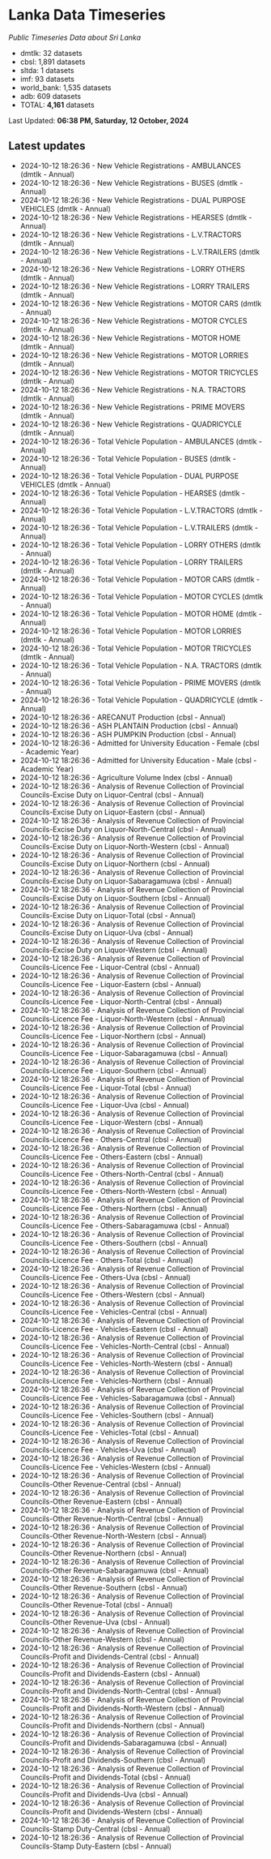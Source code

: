 # Lanka Data Timeseries
*Public Timeseries Data about Sri Lanka*

* dmtlk: 32 datasets
* cbsl: 1,891 datasets
* sltda: 1 datasets
* imf: 93 datasets
* world_bank: 1,535 datasets
* adb: 609 datasets
* TOTAL: **4,161** datasets

Last Updated: **06:38 PM, Saturday, 12 October, 2024**

## Latest updates

* 2024-10-12 18:26:36 - New Vehicle Registrations - AMBULANCES (dmtlk - Annual)
* 2024-10-12 18:26:36 - New Vehicle Registrations - BUSES (dmtlk - Annual)
* 2024-10-12 18:26:36 - New Vehicle Registrations - DUAL PURPOSE VEHICLES (dmtlk - Annual)
* 2024-10-12 18:26:36 - New Vehicle Registrations - HEARSES (dmtlk - Annual)
* 2024-10-12 18:26:36 - New Vehicle Registrations - L.V.TRACTORS (dmtlk - Annual)
* 2024-10-12 18:26:36 - New Vehicle Registrations - L.V.TRAILERS (dmtlk - Annual)
* 2024-10-12 18:26:36 - New Vehicle Registrations - LORRY OTHERS (dmtlk - Annual)
* 2024-10-12 18:26:36 - New Vehicle Registrations - LORRY TRAILERS (dmtlk - Annual)
* 2024-10-12 18:26:36 - New Vehicle Registrations - MOTOR CARS (dmtlk - Annual)
* 2024-10-12 18:26:36 - New Vehicle Registrations - MOTOR CYCLES (dmtlk - Annual)
* 2024-10-12 18:26:36 - New Vehicle Registrations - MOTOR HOME (dmtlk - Annual)
* 2024-10-12 18:26:36 - New Vehicle Registrations - MOTOR LORRIES (dmtlk - Annual)
* 2024-10-12 18:26:36 - New Vehicle Registrations - MOTOR TRICYCLES (dmtlk - Annual)
* 2024-10-12 18:26:36 - New Vehicle Registrations - N.A. TRACTORS (dmtlk - Annual)
* 2024-10-12 18:26:36 - New Vehicle Registrations - PRIME MOVERS (dmtlk - Annual)
* 2024-10-12 18:26:36 - New Vehicle Registrations - QUADRICYCLE (dmtlk - Annual)
* 2024-10-12 18:26:36 - Total Vehicle Population - AMBULANCES (dmtlk - Annual)
* 2024-10-12 18:26:36 - Total Vehicle Population - BUSES (dmtlk - Annual)
* 2024-10-12 18:26:36 - Total Vehicle Population - DUAL PURPOSE VEHICLES (dmtlk - Annual)
* 2024-10-12 18:26:36 - Total Vehicle Population - HEARSES (dmtlk - Annual)
* 2024-10-12 18:26:36 - Total Vehicle Population - L.V.TRACTORS (dmtlk - Annual)
* 2024-10-12 18:26:36 - Total Vehicle Population - L.V.TRAILERS (dmtlk - Annual)
* 2024-10-12 18:26:36 - Total Vehicle Population - LORRY OTHERS (dmtlk - Annual)
* 2024-10-12 18:26:36 - Total Vehicle Population - LORRY TRAILERS (dmtlk - Annual)
* 2024-10-12 18:26:36 - Total Vehicle Population - MOTOR CARS (dmtlk - Annual)
* 2024-10-12 18:26:36 - Total Vehicle Population - MOTOR CYCLES (dmtlk - Annual)
* 2024-10-12 18:26:36 - Total Vehicle Population - MOTOR HOME (dmtlk - Annual)
* 2024-10-12 18:26:36 - Total Vehicle Population - MOTOR LORRIES (dmtlk - Annual)
* 2024-10-12 18:26:36 - Total Vehicle Population - MOTOR TRICYCLES (dmtlk - Annual)
* 2024-10-12 18:26:36 - Total Vehicle Population - N.A. TRACTORS (dmtlk - Annual)
* 2024-10-12 18:26:36 - Total Vehicle Population - PRIME MOVERS (dmtlk - Annual)
* 2024-10-12 18:26:36 - Total Vehicle Population - QUADRICYCLE (dmtlk - Annual)
* 2024-10-12 18:26:36 - ARECANUT Production (cbsl - Annual)
* 2024-10-12 18:26:36 - ASH PLANTAIN Production (cbsl - Annual)
* 2024-10-12 18:26:36 - ASH PUMPKIN Production (cbsl - Annual)
* 2024-10-12 18:26:36 - Admitted for University Education - Female (cbsl - Academic Year)
* 2024-10-12 18:26:36 - Admitted for University Education - Male (cbsl - Academic Year)
* 2024-10-12 18:26:36 - Agriculture Volume Index (cbsl - Annual)
* 2024-10-12 18:26:36 - Analysis of Revenue Collection of Provincial Councils-Excise Duty on Liquor-Central (cbsl - Annual)
* 2024-10-12 18:26:36 - Analysis of Revenue Collection of Provincial Councils-Excise Duty on Liquor-Eastern (cbsl - Annual)
* 2024-10-12 18:26:36 - Analysis of Revenue Collection of Provincial Councils-Excise Duty on Liquor-North-Central (cbsl - Annual)
* 2024-10-12 18:26:36 - Analysis of Revenue Collection of Provincial Councils-Excise Duty on Liquor-North-Western (cbsl - Annual)
* 2024-10-12 18:26:36 - Analysis of Revenue Collection of Provincial Councils-Excise Duty on Liquor-Northern (cbsl - Annual)
* 2024-10-12 18:26:36 - Analysis of Revenue Collection of Provincial Councils-Excise Duty on Liquor-Sabaragamuwa (cbsl - Annual)
* 2024-10-12 18:26:36 - Analysis of Revenue Collection of Provincial Councils-Excise Duty on Liquor-Southern (cbsl - Annual)
* 2024-10-12 18:26:36 - Analysis of Revenue Collection of Provincial Councils-Excise Duty on Liquor-Total (cbsl - Annual)
* 2024-10-12 18:26:36 - Analysis of Revenue Collection of Provincial Councils-Excise Duty on Liquor-Uva (cbsl - Annual)
* 2024-10-12 18:26:36 - Analysis of Revenue Collection of Provincial Councils-Excise Duty on Liquor-Western (cbsl - Annual)
* 2024-10-12 18:26:36 - Analysis of Revenue Collection of Provincial Councils-Licence Fee - Liquor-Central (cbsl - Annual)
* 2024-10-12 18:26:36 - Analysis of Revenue Collection of Provincial Councils-Licence Fee - Liquor-Eastern (cbsl - Annual)
* 2024-10-12 18:26:36 - Analysis of Revenue Collection of Provincial Councils-Licence Fee - Liquor-North-Central (cbsl - Annual)
* 2024-10-12 18:26:36 - Analysis of Revenue Collection of Provincial Councils-Licence Fee - Liquor-North-Western (cbsl - Annual)
* 2024-10-12 18:26:36 - Analysis of Revenue Collection of Provincial Councils-Licence Fee - Liquor-Northern (cbsl - Annual)
* 2024-10-12 18:26:36 - Analysis of Revenue Collection of Provincial Councils-Licence Fee - Liquor-Sabaragamuwa (cbsl - Annual)
* 2024-10-12 18:26:36 - Analysis of Revenue Collection of Provincial Councils-Licence Fee - Liquor-Southern (cbsl - Annual)
* 2024-10-12 18:26:36 - Analysis of Revenue Collection of Provincial Councils-Licence Fee - Liquor-Total (cbsl - Annual)
* 2024-10-12 18:26:36 - Analysis of Revenue Collection of Provincial Councils-Licence Fee - Liquor-Uva (cbsl - Annual)
* 2024-10-12 18:26:36 - Analysis of Revenue Collection of Provincial Councils-Licence Fee - Liquor-Western (cbsl - Annual)
* 2024-10-12 18:26:36 - Analysis of Revenue Collection of Provincial Councils-Licence Fee - Others-Central (cbsl - Annual)
* 2024-10-12 18:26:36 - Analysis of Revenue Collection of Provincial Councils-Licence Fee - Others-Eastern (cbsl - Annual)
* 2024-10-12 18:26:36 - Analysis of Revenue Collection of Provincial Councils-Licence Fee - Others-North-Central (cbsl - Annual)
* 2024-10-12 18:26:36 - Analysis of Revenue Collection of Provincial Councils-Licence Fee - Others-North-Western (cbsl - Annual)
* 2024-10-12 18:26:36 - Analysis of Revenue Collection of Provincial Councils-Licence Fee - Others-Northern (cbsl - Annual)
* 2024-10-12 18:26:36 - Analysis of Revenue Collection of Provincial Councils-Licence Fee - Others-Sabaragamuwa (cbsl - Annual)
* 2024-10-12 18:26:36 - Analysis of Revenue Collection of Provincial Councils-Licence Fee - Others-Southern (cbsl - Annual)
* 2024-10-12 18:26:36 - Analysis of Revenue Collection of Provincial Councils-Licence Fee - Others-Total (cbsl - Annual)
* 2024-10-12 18:26:36 - Analysis of Revenue Collection of Provincial Councils-Licence Fee - Others-Uva (cbsl - Annual)
* 2024-10-12 18:26:36 - Analysis of Revenue Collection of Provincial Councils-Licence Fee - Others-Western (cbsl - Annual)
* 2024-10-12 18:26:36 - Analysis of Revenue Collection of Provincial Councils-Licence Fee - Vehicles-Central (cbsl - Annual)
* 2024-10-12 18:26:36 - Analysis of Revenue Collection of Provincial Councils-Licence Fee - Vehicles-Eastern (cbsl - Annual)
* 2024-10-12 18:26:36 - Analysis of Revenue Collection of Provincial Councils-Licence Fee - Vehicles-North-Central (cbsl - Annual)
* 2024-10-12 18:26:36 - Analysis of Revenue Collection of Provincial Councils-Licence Fee - Vehicles-North-Western (cbsl - Annual)
* 2024-10-12 18:26:36 - Analysis of Revenue Collection of Provincial Councils-Licence Fee - Vehicles-Northern (cbsl - Annual)
* 2024-10-12 18:26:36 - Analysis of Revenue Collection of Provincial Councils-Licence Fee - Vehicles-Sabaragamuwa (cbsl - Annual)
* 2024-10-12 18:26:36 - Analysis of Revenue Collection of Provincial Councils-Licence Fee - Vehicles-Southern (cbsl - Annual)
* 2024-10-12 18:26:36 - Analysis of Revenue Collection of Provincial Councils-Licence Fee - Vehicles-Total (cbsl - Annual)
* 2024-10-12 18:26:36 - Analysis of Revenue Collection of Provincial Councils-Licence Fee - Vehicles-Uva (cbsl - Annual)
* 2024-10-12 18:26:36 - Analysis of Revenue Collection of Provincial Councils-Licence Fee - Vehicles-Western (cbsl - Annual)
* 2024-10-12 18:26:36 - Analysis of Revenue Collection of Provincial Councils-Other Revenue-Central (cbsl - Annual)
* 2024-10-12 18:26:36 - Analysis of Revenue Collection of Provincial Councils-Other Revenue-Eastern (cbsl - Annual)
* 2024-10-12 18:26:36 - Analysis of Revenue Collection of Provincial Councils-Other Revenue-North-Central (cbsl - Annual)
* 2024-10-12 18:26:36 - Analysis of Revenue Collection of Provincial Councils-Other Revenue-North-Western (cbsl - Annual)
* 2024-10-12 18:26:36 - Analysis of Revenue Collection of Provincial Councils-Other Revenue-Northern (cbsl - Annual)
* 2024-10-12 18:26:36 - Analysis of Revenue Collection of Provincial Councils-Other Revenue-Sabaragamuwa (cbsl - Annual)
* 2024-10-12 18:26:36 - Analysis of Revenue Collection of Provincial Councils-Other Revenue-Southern (cbsl - Annual)
* 2024-10-12 18:26:36 - Analysis of Revenue Collection of Provincial Councils-Other Revenue-Total (cbsl - Annual)
* 2024-10-12 18:26:36 - Analysis of Revenue Collection of Provincial Councils-Other Revenue-Uva (cbsl - Annual)
* 2024-10-12 18:26:36 - Analysis of Revenue Collection of Provincial Councils-Other Revenue-Western (cbsl - Annual)
* 2024-10-12 18:26:36 - Analysis of Revenue Collection of Provincial Councils-Profit and Dividends-Central (cbsl - Annual)
* 2024-10-12 18:26:36 - Analysis of Revenue Collection of Provincial Councils-Profit and Dividends-Eastern (cbsl - Annual)
* 2024-10-12 18:26:36 - Analysis of Revenue Collection of Provincial Councils-Profit and Dividends-North-Central (cbsl - Annual)
* 2024-10-12 18:26:36 - Analysis of Revenue Collection of Provincial Councils-Profit and Dividends-North-Western (cbsl - Annual)
* 2024-10-12 18:26:36 - Analysis of Revenue Collection of Provincial Councils-Profit and Dividends-Northern (cbsl - Annual)
* 2024-10-12 18:26:36 - Analysis of Revenue Collection of Provincial Councils-Profit and Dividends-Sabaragamuwa (cbsl - Annual)
* 2024-10-12 18:26:36 - Analysis of Revenue Collection of Provincial Councils-Profit and Dividends-Southern (cbsl - Annual)
* 2024-10-12 18:26:36 - Analysis of Revenue Collection of Provincial Councils-Profit and Dividends-Total (cbsl - Annual)
* 2024-10-12 18:26:36 - Analysis of Revenue Collection of Provincial Councils-Profit and Dividends-Uva (cbsl - Annual)
* 2024-10-12 18:26:36 - Analysis of Revenue Collection of Provincial Councils-Profit and Dividends-Western (cbsl - Annual)
* 2024-10-12 18:26:36 - Analysis of Revenue Collection of Provincial Councils-Stamp Duty-Central (cbsl - Annual)
* 2024-10-12 18:26:36 - Analysis of Revenue Collection of Provincial Councils-Stamp Duty-Eastern (cbsl - Annual)